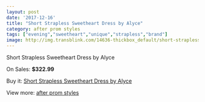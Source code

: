 ```yaml
---
layout: post
date: '2017-12-16'
title: "Short Strapless Sweetheart Dress by Alyce"
category: after prom styles
tags: ["evening","sweetheart","unique","strapless","brand"]
image: http://img.transblink.com/14636-thickbox_default/short-strapless-sweetheart-dress-by-alyce.jpg
---
```

Short Strapless Sweetheart Dress by Alyce

On Sales: **$322.99**
<a href="https://www.transblink.com/en/after-prom-styles/4678-short-strapless-sweetheart-dress-by-alyce.html"><amp-img layout="responsive" width="600" height="600" src="//img.transblink.com/14636-thickbox_default/short-strapless-sweetheart-dress-by-alyce.jpg" alt="Short Strapless Sweetheart Dress by Alyce 0" /></a>
<a href="https://www.transblink.com/en/after-prom-styles/4678-short-strapless-sweetheart-dress-by-alyce.html"><amp-img layout="responsive" width="600" height="600" src="//img.transblink.com/14640-thickbox_default/short-strapless-sweetheart-dress-by-alyce.jpg" alt="Short Strapless Sweetheart Dress by Alyce 1" /></a>
<a href="https://www.transblink.com/en/after-prom-styles/4678-short-strapless-sweetheart-dress-by-alyce.html"><amp-img layout="responsive" width="600" height="600" src="//img.transblink.com/14639-thickbox_default/short-strapless-sweetheart-dress-by-alyce.jpg" alt="Short Strapless Sweetheart Dress by Alyce 2" /></a>
<a href="https://www.transblink.com/en/after-prom-styles/4678-short-strapless-sweetheart-dress-by-alyce.html"><amp-img layout="responsive" width="600" height="600" src="//img.transblink.com/14638-thickbox_default/short-strapless-sweetheart-dress-by-alyce.jpg" alt="Short Strapless Sweetheart Dress by Alyce 3" /></a>
<a href="https://www.transblink.com/en/after-prom-styles/4678-short-strapless-sweetheart-dress-by-alyce.html"><amp-img layout="responsive" width="600" height="600" src="//img.transblink.com/14637-thickbox_default/short-strapless-sweetheart-dress-by-alyce.jpg" alt="Short Strapless Sweetheart Dress by Alyce 4" /></a>

Buy it: [Short Strapless Sweetheart Dress by Alyce](https://www.transblink.com/en/after-prom-styles/4678-short-strapless-sweetheart-dress-by-alyce.html "Short Strapless Sweetheart Dress by Alyce")

View more: [after prom styles](https://www.transblink.com/en/55-after-prom-styles "after prom styles")